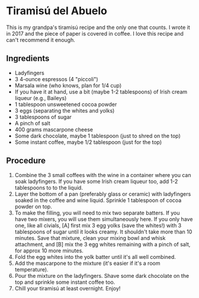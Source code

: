 # Tiramisú del Abuelo

This is my grandpa's tiramisú recipe and the only one that counts. I wrote it in 2017 and the piece of paper is covered in coffee. I love this recipe and can't recommend it enough.

## Ingredients
- Ladyfingers
- 3 4-ounce espressos (4 "piccoli")
- Marsala wine (who knows, plan for 1/4 cup)
- If you have it at hand, use a bit (maybe 1-2 tablespoons) of Irish cream liqueur (e.g., Baileys)
- 1 tablespoon unsweetened cocoa powder
- 3 eggs (separating the whites and yolks)
- 3 tablespoons of sugar
- A pinch of salt
- 400 grams mascarpone cheese
- Some dark chocolate, maybe 1 tablespoon (just to shred on the top)
- Some instant coffee, maybe 1/2 tablespoon (just for the top)

## Procedure
1. Combine the 3 small coffees with the wine in a container where you can soak ladyfingers. If you have some Irish cream liqueur too, add 1-2 tablespoons to to the liquid.
2. Layer the bottom of a pan (preferably glass or ceramic) with ladyfingers soaked in the coffee and wine liquid. Sprinkle 1 tablespoon of cocoa powder on top.
3. To make the filling, you will need to mix two separate batters. If you have two mixers, you will use them simultaneously here. If you only have one, like all civials, [A] first mix 3 egg yolks (save the whites!) with 3 tablespoons of sugar until it looks creamy. It shouldn't take more than 10 minutes. Save that mixture, clean your mixing bowl and whisk attachment, and [B] mix the 3 egg whites remaining with a pinch of salt, for approx 10 more minutes.
4. Fold the egg whites into the yolk batter until it's all well combined. 
5. Add the mascarpone to the mixture (it's easier if it's a room temperature).
6. Pour the mixture on the ladyfingers. Shave some dark chocolate on the top and sprinkle some instant coffee too. 
7. Chill your tiramisú at least overnight. Enjoy!


